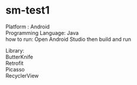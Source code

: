 # sm-test1
Platform : Android <br>
Programming Language: Java<br>
how to run: Open Android Studio then build and run<p>
Library:<br>
ButterKnife<br>
Retrofit<br>
Picasso<br>
RecyclerView<br>
